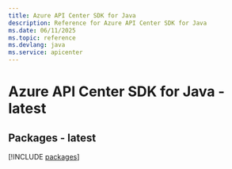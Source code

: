 ```yaml
---
title: Azure API Center SDK for Java
description: Reference for Azure API Center SDK for Java
ms.date: 06/11/2025
ms.topic: reference
ms.devlang: java
ms.service: apicenter
---
```

# Azure API Center SDK for Java - latest
## Packages - latest
[!INCLUDE [packages](api-center-index.md)]